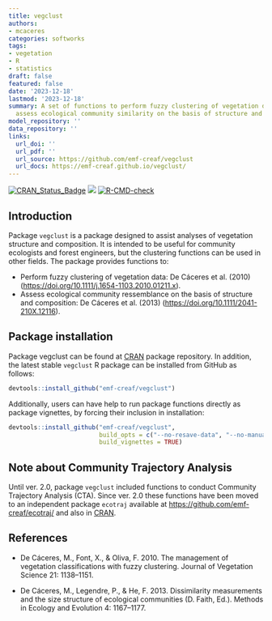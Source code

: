 ```yaml
---
title: vegclust
authors:
- mcaceres
categories: softworks
tags:
- vegetation
- R
- statistics
draft: false
featured: false
date: '2023-12-18'
lastmod: '2023-12-18'
summary: A set of functions to perform fuzzy clustering of vegetation data and to
  assess ecological community similarity on the basis of structure and composition.
model_repository: ''
data_repository: ''
links:
  url_doi: ''
  url_pdf: ''
  url_source: https://github.com/emf-creaf/vegclust
  url_docs: https://emf-creaf.github.io/vegclust/
---
```

<!-- badges: start -->
[![CRAN_Status_Badge](http://www.r-pkg.org/badges/version/vegclust)](https://cran.r-project.org/package=vegclust)
[![](https://cranlogs.r-pkg.org/badges/vegclust)](https://cran.rstudio.com/web/packages/vegclust/index.html)
[![R-CMD-check](https://github.com/emf-creaf/vegclust/workflows/R-CMD-check/badge.svg)](https://github.com/emf-creaf/vegclust/actions)
<!-- badges: end -->

## Introduction

Package `vegclust` is a package designed to assist analyses of
vegetation structure and composition. It is intended to be useful for
community ecologists and forest engineers, but the clustering functions
can be used in other fields. The package provides functions to:

- Perform fuzzy clustering of vegetation data: De Cáceres et al. (2010)
  (<https://doi.org/10.1111/j.1654-1103.2010.01211.x>).
- Assess ecological community ressemblance on the basis of structure and
  composition: De Cáceres et al. (2013)
  (<https://doi.org/10.1111/2041-210X.12116>).

## Package installation

Package vegclust can be found at
[CRAN](https://cran.r-project.org/package=vegclust) package repository.
In addition, the latest stable `vegclust` R package can be installed
from GitHub as follows:

``` r
devtools::install_github("emf-creaf/vegclust")
```

Additionally, users can have help to run package functions directly as
package vignettes, by forcing their inclusion in installation:

``` r
devtools::install_github("emf-creaf/vegclust", 
                         build_opts = c("--no-resave-data", "--no-manual"),
                         build_vignettes = TRUE)
```

## Note about Community Trajectory Analysis

Until ver. 2.0, package `vegclust` included functions to conduct
Community Trajectory Analysis (CTA). Since ver. 2.0 these functions have
been moved to an independent package `ecotraj` available at
<https://github.com/emf-creaf/ecotraj/> and also in
[CRAN](https://cran.r-project.org/package=ecotraj).

## References

- De Cáceres, M., Font, X., & Oliva, F. 2010. The management of
  vegetation classifications with fuzzy clustering. Journal of
  Vegetation Science 21: 1138–1151.

- De Cáceres, M., Legendre, P., & He, F. 2013. Dissimilarity
  measurements and the size structure of ecological communities (D.
  Faith, Ed.). Methods in Ecology and Evolution 4: 1167–1177.
